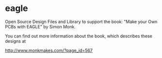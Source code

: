 eagle
=====

Open Source Design Files and Library to support the book: "Make your Own PCBs with EAGLE" by Simon Monk.

You can find out more information about the book, which describes these designs at

http://www.monkmakes.com/?page_id=567